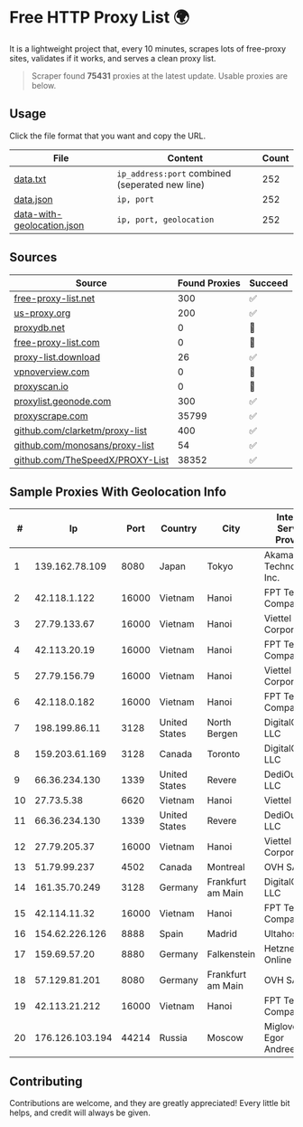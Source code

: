 
# Free HTTP Proxy List 🌍

It is a lightweight project that, every 10 minutes, scrapes lots of free-proxy sites, validates if it works, and serves a clean proxy list.


> Scraper found **75431** proxies at the latest update. Usable proxies are below.

## Usage

Click the file format that you want and copy the URL.


|File|Content|Count|
|----|-------|-----|
|[data.txt](https://raw.githubusercontent.com/themiralay/Proxy-List-World/master/data.txt)|`ip_address:port` combined (seperated new line)|252|
|[data.json](https://raw.githubusercontent.com/themiralay/Proxy-List-World/master/data.json)|`ip, port`|252|
|[data-with-geolocation.json](https://raw.githubusercontent.com/themiralay/Proxy-List-World/master/data-with-geolocation.json)|`ip, port, geolocation`|252|

## Sources

|Source|Found Proxies|Succeed|
|------|-------------|-------|
|[free-proxy-list.net](https://free-proxy-list.net)|300|✅|
|[us-proxy.org](https://www.us-proxy.org)|200|✅|
|[proxydb.net](http://proxydb.net)|0|🚫|
|[free-proxy-list.com](https://free-proxy-list.com/?page=&port=&type%5B%5D=http&type%5B%5D=https&up_time=0&search=Search)|0|🚫|
|[proxy-list.download](https://www.proxy-list.download/HTTP)|26|✅|
|[vpnoverview.com](https://vpnoverview.com/privacy/anonymous-browsing/free-proxy-servers)|0|🚫|
|[proxyscan.io](https://www.proxyscan.io)|0|🚫|
|[proxylist.geonode.com](https://proxylist.geonode.com/api/proxy-list?limit=300&page=1&sort_by=lastChecked&sort_type=desc&protocols=http,https)|300|✅|
|[proxyscrape.com](https://api.proxyscrape.com/v2/?request=displayproxies&protocol=http&timeout=10000&country=all&ssl=all&anonymity=all)|35799|✅|
|[github.com/clarketm/proxy-list](https://raw.githubusercontent.com/clarketm/proxy-list/master/proxy-list-raw.txt)|400|✅|
|[github.com/monosans/proxy-list](https://raw.githubusercontent.com/monosans/proxy-list/main/proxies/http.txt)|54|✅|
|[github.com/TheSpeedX/PROXY-List](https://raw.githubusercontent.com/TheSpeedX/PROXY-List/master/http.txt)|38352|✅|


## Sample Proxies With Geolocation Info

|#|Ip|Port|Country|City|Internet Service Provider|
|-|--|----|-------|----|-------------------------|
|1|139.162.78.109|8080|Japan|Tokyo|Akamai Technologies, Inc.|
|2|42.118.1.122|16000|Vietnam|Hanoi|FPT Telecom Company|
|3|27.79.133.67|16000|Vietnam|Hanoi|Viettel Corporation|
|4|42.113.20.19|16000|Vietnam|Hanoi|FPT Telecom Company|
|5|27.79.156.79|16000|Vietnam|Hanoi|Viettel Corporation|
|6|42.118.0.182|16000|Vietnam|Hanoi|FPT Telecom Company|
|7|198.199.86.11|3128|United States|North Bergen|DigitalOcean, LLC|
|8|159.203.61.169|3128|Canada|Toronto|DigitalOcean, LLC|
|9|66.36.234.130|1339|United States|Revere|DediOutlet, LLC|
|10|27.73.5.38|6620|Vietnam|Hanoi|Viettel Group|
|11|66.36.234.130|1339|United States|Revere|DediOutlet, LLC|
|12|27.79.205.37|16000|Vietnam|Hanoi|Viettel Corporation|
|13|51.79.99.237|4502|Canada|Montreal|OVH SAS|
|14|161.35.70.249|3128|Germany|Frankfurt am Main|DigitalOcean, LLC|
|15|42.114.11.32|16000|Vietnam|Hanoi|FPT Telecom Company|
|16|154.62.226.126|8888|Spain|Madrid|Ultahost, Inc.|
|17|159.69.57.20|8880|Germany|Falkenstein|Hetzner Online GmbH|
|18|57.129.81.201|8080|Germany|Frankfurt am Main|OVH SAS|
|19|42.113.21.212|16000|Vietnam|Hanoi|FPT Telecom Company|
|20|176.126.103.194|44214|Russia|Moscow|Miglovets Egor Andreevich|



## Contributing

Contributions are welcome, and they are greatly appreciated! Every
little bit helps, and credit will always be given.

